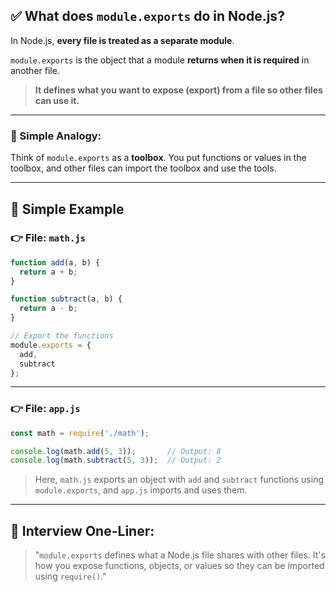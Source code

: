 ## ✅ What does `module.exports` do in Node.js?

In Node.js, **every file is treated as a separate module**.

`module.exports` is the object that a module **returns when it is required** in another file.

> **It defines what you want to expose (export) from a file so other files can use it.**

---

### 🔁 Simple Analogy:

Think of `module.exports` as a **toolbox**. You put functions or values in the toolbox, and other files can import the toolbox and use the tools.

---

## 🧠 Simple Example

### 👉 File: `math.js`

```js
function add(a, b) {
  return a + b;
}

function subtract(a, b) {
  return a - b;
}

// Export the functions
module.exports = {
  add,
  subtract
};
```

---

### 👉 File: `app.js`

```js
const math = require('./math');

console.log(math.add(5, 3));       // Output: 8
console.log(math.subtract(5, 3));  // Output: 2
```

> Here, `math.js` exports an object with `add` and `subtract` functions using `module.exports`, and `app.js` imports and uses them.

---

## 🧠 Interview One-Liner:

> "`module.exports` defines what a Node.js file shares with other files. It's how you expose functions, objects, or values so they can be imported using `require()`."